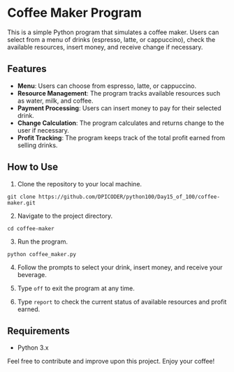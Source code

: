 # Coffee Maker Program

This is a simple Python program that simulates a coffee maker. Users can select from a menu of drinks (espresso, latte, or cappuccino), check the available resources, insert money, and receive change if necessary.

## Features

- **Menu**: Users can choose from espresso, latte, or cappuccino.
- **Resource Management**: The program tracks available resources such as water, milk, and coffee.
- **Payment Processing**: Users can insert money to pay for their selected drink.
- **Change Calculation**: The program calculates and returns change to the user if necessary.
- **Profit Tracking**: The program keeps track of the total profit earned from selling drinks.

## How to Use

1. Clone the repository to your local machine.

```
git clone https://github.com/DPICODER/python100/Day15_of_100/coffee-maker.git
```

2. Navigate to the project directory.

```
cd coffee-maker
```

3. Run the program.

```
python coffee_maker.py
```

4. Follow the prompts to select your drink, insert money, and receive your beverage.

5. Type `off` to exit the program at any time.

6. Type `report` to check the current status of available resources and profit earned.

## Requirements

- Python 3.x

Feel free to contribute and improve upon this project. Enjoy your coffee!
